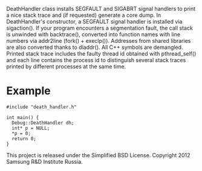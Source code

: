 DeathHandler class installs SEGFAULT and SIGABRT signal handlers to print
a nice stack trace and (if requested) generate a core dump.
In DeathHandler's constructor, a SEGFAULT signal handler
is installed via sigaction(). If your program encounters a segmentation
fault, the call stack is unwinded with backtrace(), converted into
function names with line numbers via addr2line (fork() + execlp()).
Addresses from shared libraries are also converted thanks to dladdr().
All C++ symbols are demangled. Printed stack trace includes the faulty
thread id obtained with pthread_self() and each line contains the process
id to distinguish several stack traces printed by different processes at
the same time.

Example
=======
~~~~{.cc}
#include "death_handler.h"

int main() {
  Debug::DeathHandler dh;
  int* p = NULL;
  *p = 0;
  return 0;
}
~~~~

This project is released under the Simplified BSD License.
Copyright 2012 Samsung R&D Institute Russia.
